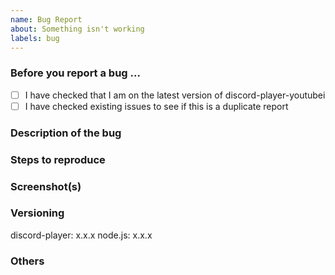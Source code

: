 ```yaml
---
name: Bug Report
about: Something isn't working
labels: bug
---
```

### Before you report a bug ...
- [ ] I have checked that I am on the latest version of discord-player-youtubei
- [ ] I have checked existing issues to see if this is a duplicate report

### Description of the bug
<!-- What is not working? Provide clear details of the bug including error stacks and your own code -->

### Steps to reproduce
<!-- Step by step guide on how to reproduce this bug -->

### Screenshot(s)
<!-- Screen capture if needed of the bug -->

### Versioning
discord-player: x.x.x
node.js: x.x.x

### Others
<!-- Other context that might be related to your issue -->